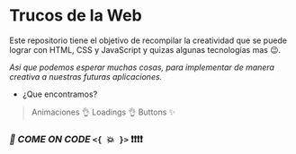 # Trucos de la Web
Este repositorio tiene el objetivo de recompilar la creatividad que se puede lograr con HTML, CSS y JavaScript y quizas algunas tecnologías mas :wink:.

_Asi que podemos esperar muchas cosas, para implementar de manera creativa a nuestras futuras aplicaciones._

- ¿Que encontramos? 

> Animaciones :ok_hand:
> Loadings :ok_hand:
> Buttons :sparkles:

### _:dizzy: COME ON CODE_  `<{ `:collision:` }>` :exclamation::exclamation::exclamation::exclamation: